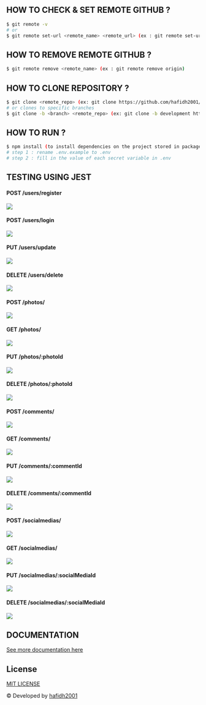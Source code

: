 ## HOW TO CHECK & SET REMOTE GITHUB ?

```bash
$ git remote -v
# or
$ git remote set-url <remote_name> <remote_url> (ex : git remote set-url origin https://github.com/hafidh2001/Hactiv8_Final_Project-4.git)
```

## HOW TO REMOVE REMOTE GITHUB ?

```bash
$ git remote remove <remote_name> (ex : git remote remove origin)
```

## HOW TO CLONE REPOSITORY ?

```bash
$ git clone <remote_repo> (ex: git clone https://github.com/hafidh2001/Hactiv8_Final_Project-4.git)
# or clones to specific branches
$ git clone -b <branch> <remote_repo> (ex: git clone -b development https://github.com/hafidh2001/Hactiv8_Final_Project-4.git)
```

## HOW TO RUN ?

```bash
$ npm install (to install dependencies on the project stored in package.json)
# step 1 : rename .env.example to .env
# step 2 : fill in the value of each secret variable in .env
```

## TESTING USING JEST
#### POST /users/register
![](ss-result-test/[user]%20-%20register.png)
#### POST /users/login
![](ss-result-test/[user]%20-%20login.png)
#### PUT /users/update
![](ss-result-test/[user]%20-%20update.png)
#### DELETE /users/delete
![](ss-result-test/[user]%20-%20delete.png)
#### POST /photos/
![](ss-result-test/[photo]%20-%20create.png)
#### GET /photos/
![](ss-result-test/[photo]%20-%20show.png)
#### PUT /photos/:photoId
![](ss-result-test/[photo]%20-%20update.png)
#### DELETE /photos/:photoId
![](ss-result-test/[photo]%20-%20delete.png)
#### POST /comments/
![](ss-result-test/[comment]%20-%20create.png)
#### GET /comments/
![](ss-result-test/[comment]%20-%20show.png)
#### PUT /comments/:commentId
![](ss-result-test/[comment]%20-%20update.png)
#### DELETE /comments/:commentId
![](ss-result-test/[comment]%20-%20delete.png)
#### POST /socialmedias/
![](ss-result-test/[socialmedia]%20-%20create.png)
#### GET /socialmedias/
![](ss-result-test/[socialmedia]%20-%20show.png)
#### PUT /socialmedias/:socialMediaId
![](ss-result-test/[socialmedia]%20-%20update.png)
#### DELETE /socialmedias/:socialMediaId
![](ss-result-test/[socialmedia]%20-%20delete.png)

## DOCUMENTATION

[See more documentation here](./note.txt)

## License

[MIT LICENSE](./LICENSE)

© Developed by [hafidh2001](https://github.com/hafidh2001)

